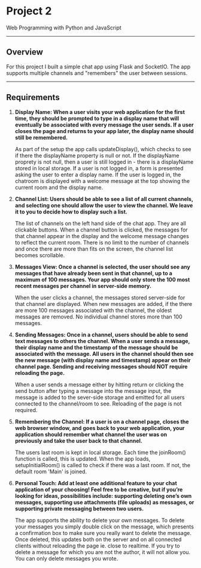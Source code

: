 # Project 2

Web Programming with Python and JavaScript

---
## Overview

For this project I built a simple chat app using Flask and SocketIO.  The app supports multiple channels and "remembers" the user between sessions.

---
## Requirements

1. **Display Name: When a user visits your web application for the first time, they should be prompted to type in a display name that will eventually be associated with every message the user sends. If a user closes the page and returns to your app later, the display name should still be remembered.**

   As part of the setup the app calls updateDisplay(), which checks to see if there the displayName property is null or not.  If the displayName proprety is not null, then a user is still logged in - there is a displayName stored in local storage.  If a user is not logged in, a form is presented asking the user to enter a display name.  If the user is logged in, the chatroom is displayed with a welcome message at the top showing the current room and the display name.

2. **Channel List: Users should be able to see a list of all current channels, and selecting one should allow the user to view the channel. We leave it to you to decide how to display such a list.**

   The list of channels on the left hand side of the chat app.  They are all clickable buttons.  When a channel button is clicked, the messages for that channel appear in the display and the welcome message changes to reflect the current room. There is no limit to the number of channels and once there are more than fits on the screen, the channel list becomes scrollable.

3. **Messages View: Once a channel is selected, the user should see any messages that have already been sent in that channel, up to a maximum of 100 messages. Your app should only store the 100 most recent messages per channel in server-side memory.**

   When the user clicks a channel, the messages stored server-side for that channel are displayed.  When new messages are added, if the there are more 100 messages associated with the channel, the oldest messages are removed.  No individual channel stores more than 100 messages.

4. **Sending Messages: Once in a channel, users should be able to send text messages to others the channel. When a user sends a message, their display name and the timestamp of the message should be associated with the message. All users in the channel should then see the new message (with display name and timestamp) appear on their channel page. Sending and receiving messages should NOT require reloading the page.**

   When a user sends a message either by hitting return or clicking the send button after typing a message into the message input, the message is added to the sever-side storage and emitted for all users connected to the channel/room to see.  Reloading of the page is not required.

5. **Remembering the Channel: If a user is on a channel page, closes the web browser window, and goes back to your web application, your application should remember what channel the user was on previously and take the user back to that channel.**

   The users last room is kept in local storage.  Each time the joinRoom() function is called, this is updated.  When the app loads, setupInitialRoom() is called to check if there was a last room.  If not, the default room 'Main' is joined.  

6. **Personal Touch: Add at least one additional feature to your chat application of your choosing! Feel free to be creative, but if you’re looking for ideas, possibilities include: supporting deleting one’s own messages, supporting use attachments (file uploads) as messages, or supporting private messaging between two users.**

   The app supports the ability to delete your own messages.  To delete your messages you simply double click on the message, which presents a confirmation box to make sure you really want to delete the message.  Once deleted, this updates both on the server and on all connected clients without reloading the page ie. close to realtime.  If you try to delete a message for which you are not the author, it will not allow you.  You can only delete messages you wrote.
